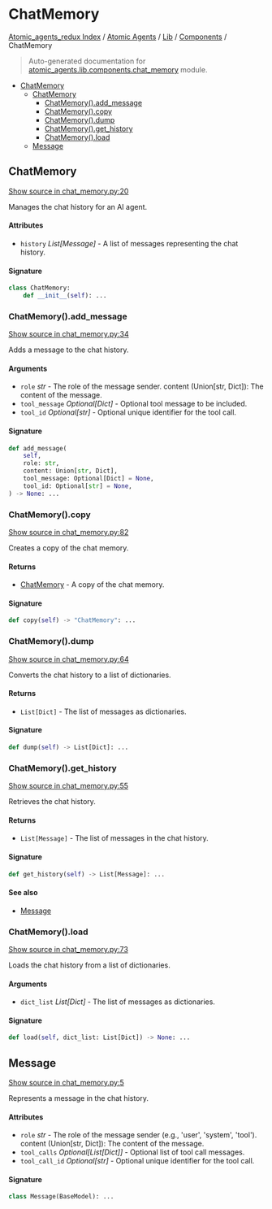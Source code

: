 # ChatMemory

[Atomic_agents_redux Index](../../../README.md#atomic_agents_redux-index) / [Atomic Agents](../../index.md#atomic-agents) / [Lib](../index.md#lib) / [Components](./index.md#components) / ChatMemory

> Auto-generated documentation for [atomic_agents.lib.components.chat_memory](../../../../atomic_agents/lib/components/chat_memory.py) module.

- [ChatMemory](#chatmemory)
  - [ChatMemory](#chatmemory-1)
    - [ChatMemory().add_message](#chatmemory()add_message)
    - [ChatMemory().copy](#chatmemory()copy)
    - [ChatMemory().dump](#chatmemory()dump)
    - [ChatMemory().get_history](#chatmemory()get_history)
    - [ChatMemory().load](#chatmemory()load)
  - [Message](#message)

## ChatMemory

[Show source in chat_memory.py:20](../../../../atomic_agents/lib/components/chat_memory.py#L20)

Manages the chat history for an AI agent.

#### Attributes

- `history` *List[Message]* - A list of messages representing the chat history.

#### Signature

```python
class ChatMemory:
    def __init__(self): ...
```

### ChatMemory().add_message

[Show source in chat_memory.py:34](../../../../atomic_agents/lib/components/chat_memory.py#L34)

Adds a message to the chat history.

#### Arguments

- `role` *str* - The role of the message sender.
content (Union[str, Dict]): The content of the message.
- `tool_message` *Optional[Dict]* - Optional tool message to be included.
- `tool_id` *Optional[str]* - Optional unique identifier for the tool call.

#### Signature

```python
def add_message(
    self,
    role: str,
    content: Union[str, Dict],
    tool_message: Optional[Dict] = None,
    tool_id: Optional[str] = None,
) -> None: ...
```

### ChatMemory().copy

[Show source in chat_memory.py:82](../../../../atomic_agents/lib/components/chat_memory.py#L82)

Creates a copy of the chat memory.

#### Returns

- [ChatMemory](#chatmemory) - A copy of the chat memory.

#### Signature

```python
def copy(self) -> "ChatMemory": ...
```

### ChatMemory().dump

[Show source in chat_memory.py:64](../../../../atomic_agents/lib/components/chat_memory.py#L64)

Converts the chat history to a list of dictionaries.

#### Returns

- `List[Dict]` - The list of messages as dictionaries.

#### Signature

```python
def dump(self) -> List[Dict]: ...
```

### ChatMemory().get_history

[Show source in chat_memory.py:55](../../../../atomic_agents/lib/components/chat_memory.py#L55)

Retrieves the chat history.

#### Returns

- `List[Message]` - The list of messages in the chat history.

#### Signature

```python
def get_history(self) -> List[Message]: ...
```

#### See also

- [Message](#message)

### ChatMemory().load

[Show source in chat_memory.py:73](../../../../atomic_agents/lib/components/chat_memory.py#L73)

Loads the chat history from a list of dictionaries.

#### Arguments

- `dict_list` *List[Dict]* - The list of messages as dictionaries.

#### Signature

```python
def load(self, dict_list: List[Dict]) -> None: ...
```



## Message

[Show source in chat_memory.py:5](../../../../atomic_agents/lib/components/chat_memory.py#L5)

Represents a message in the chat history.

#### Attributes

- `role` *str* - The role of the message sender (e.g., 'user', 'system', 'tool').
content (Union[str, Dict]): The content of the message.
- `tool_calls` *Optional[List[Dict]]* - Optional list of tool call messages.
- `tool_call_id` *Optional[str]* - Optional unique identifier for the tool call.

#### Signature

```python
class Message(BaseModel): ...
```